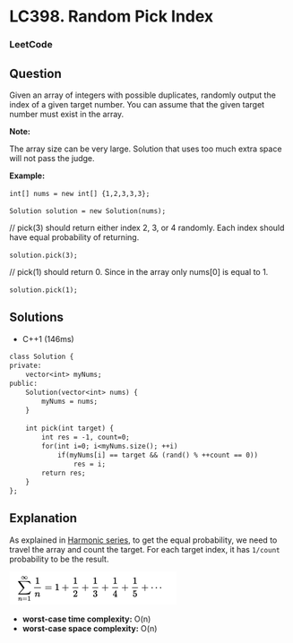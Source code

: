 # LC398. Random Pick Index

### LeetCode

## Question

Given an array of integers with possible duplicates, randomly output the index of a given target number. You can assume that the given target number must exist in the array.

**Note:**

The array size can be very large. Solution that uses too much extra space will not pass the judge.

**Example:**

`int[] nums = new int[] {1,2,3,3,3};`

`Solution solution = new Solution(nums);`

// pick(3) should return either index 2, 3, or 4 randomly. Each index should have equal probability of returning.

`solution.pick(3);`

// pick(1) should return 0. Since in the array only nums[0] is equal to 1.

`solution.pick(1);`

## Solutions

* C++1 (146ms)
```
class Solution {
private: 
    vector<int> myNums;
public:
    Solution(vector<int> nums) {
        myNums = nums;
    }
    
    int pick(int target) {
        int res = -1, count=0;
        for(int i=0; i<myNums.size(); ++i)
            if(myNums[i] == target && (rand() % ++count == 0))
                res = i;
        return res;
    }
};
```

## Explanation

As explained in <a href="https://en.wikipedia.org/wiki/Harmonic_series_(mathematics)">Harmonic series</a>, to get the equal probability, we need to travel the array and count the target. For each target index, it has `1/count` probability to be the result.

![HarmonicSeries](Images/HarmonicSeries.PNG)

* **worst-case time complexity:** O(n)
* **worst-case space complexity:** O(n)
